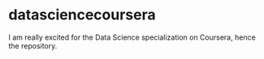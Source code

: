 # datasciencecoursera
I am really excited for the Data Science specialization on Coursera, hence the repository.
